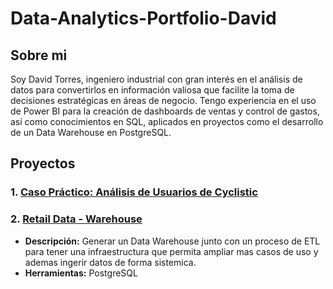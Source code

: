 # Data-Analytics-Portfolio-David
## Sobre mi
Soy David Torres, ingeniero industrial con gran interés en el análisis de datos para convertirlos en información valiosa que facilite la toma de decisiones estratégicas en áreas de negocio. Tengo experiencia en el uso de Power BI para la creación de dashboards de ventas y control de gastos, así como conocimientos en SQL, aplicados en proyectos como el desarrollo de un Data Warehouse en PostgreSQL.

## Proyectos

### 1. [Caso Práctico: Análisis de Usuarios de Cyclistic](Caso%20Práctico_Análisis%20de%20Usuarios%20para%20Cyclistic)
### 2. [Retail Data - Warehouse](Retail%20-%20Data%20-Warehouse)
- **Descripción:** Generar un Data Warehouse junto con un proceso de ETL para tener una infraestructura que permita ampliar mas casos de uso y ademas ingerir datos de forma sistemica.
- **Herramientas:** PostgreSQL
